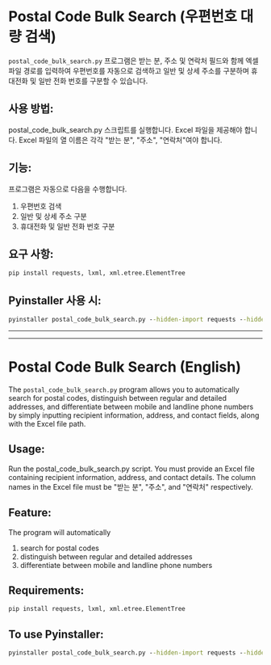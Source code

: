 # Postal Code Bulk Search (우편번호 대량 검색)

`postal_code_bulk_search.py` 프로그램은 받는 분, 주소 및 연락처 필드와 함께 엑셀 파일 경로를 입력하여 우편번호를 자동으로 검색하고 일반 및 상세 주소를 구분하며 휴대전화 및 일반 전화 번호를 구분할 수 있습니다.

## 사용 방법:
postal_code_bulk_search.py 스크립트를 실행합니다.
Excel 파일을 제공해야 합니다. Excel 파일의 열 이름은 각각 "받는 분", "주소", "연락처"여야 합니다.

## 기능:
프로그램은 자동으로 다음을 수행합니다.
1. 우편번호 검색
2. 일반 및 상세 주소 구분
3. 휴대전화 및 일반 전화 번호 구분

## 요구 사항:
```cmd
pip install requests, lxml, xml.etree.ElementTree
```
## Pyinstaller 사용 시:
```cmd
pyinstaller postal_code_bulk_search.py --hidden-import requests --hidden-import lxml --hidden-import xml.etree.ElementTree
```
---
---

# Postal Code Bulk Search (English)

The `postal_code_bulk_search.py` program allows you to automatically search for postal codes, distinguish between regular and detailed addresses, and differentiate between mobile and landline phone numbers by simply inputting recipient information, address, and contact fields, along with the Excel file path.
## Usage:
Run the postal_code_bulk_search.py script.
You must provide an Excel file containing recipient information, address, and contact details. The column names in the Excel file must be "받는 분", "주소", and "연락처" respectively.

## Feature:
The program will automatically 
1. search for postal codes
2. distinguish between regular and detailed addresses
3. differentiate between mobile and landline phone numbers

## Requirements:
```cmd
pip install requests, lxml, xml.etree.ElementTree
```

## To use Pyinstaller:
```cmd
pyinstaller postal_code_bulk_search.py --hidden-import requests --hidden-import lxml --hidden-import xml.etree.ElementTree
```
